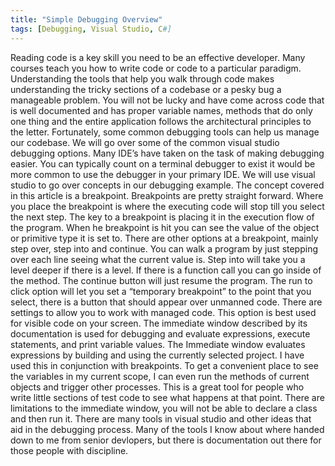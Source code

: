 ```yaml
---
title: "Simple Debugging Overview"
tags: [Debugging, Visual Studio, C#]
---
```


Reading code is a key skill you need to be an effective developer. Many courses teach you how to write code or code to a particular paradigm. Understanding the tools that help you walk through code makes understanding the tricky sections of a codebase or a pesky bug a manageable problem. You will not be lucky and have come across code that is well documented and has proper variable names, methods that do only one thing and the entire application follows the architectural principles to the letter.
Fortunately, some common debugging tools can help us manage our codebase. We will go over some of the common visual studio debugging options. Many IDE’s have taken on the task of making debugging easier. You can typically count on a terminal debugger to exist it would be more common to use the debugger in your primary IDE.
We will use visual studio to go over concepts in our debugging example. The concept covered in this article is a breakpoint. Breakpoints are pretty straight forward. Where you place the breakpoint is where the executing code will stop till you select the next step. The key to a breakpoint is placing it in the execution flow of the program. When he breakpoint is hit you can see the value of the object or primitive type it is set to.
There are other options at a breakpoint, mainly step over, step into and continue. You can walk a program by just stepping over each line seeing what the current value is. Step into will take you a level deeper if there is a level. If there is a function call you can go inside of the method. The continue button will just resume the program.
The run to click option will let you set a “temporary breakpoint” to the point that you select, there is a button that should appear over unmanned code. There are settings to allow you to work with managed code. This option is best used for visible code on your screen.
The immediate window described by its documentation is used for debugging and evaluate expressions, execute statements, and print variable values. The Immediate window evaluates expressions by building and using the currently selected project. I have used this in conjunction with breakpoints. To get a convenient place to see the variables in my current scope, I can even run the methods of current objects and trigger other processes. This is a great tool for people who write little sections of test code to see what happens at that point. There are limitations to the immediate window, you will not be able to declare a class and then run it.
There are many tools in visual studio and other ideas that aid in the debugging process. Many of the tools I know about where handed down to me from senior devlopers, but there is documentation out there for those people with discipline.